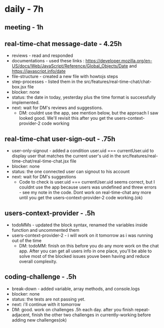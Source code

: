 # daily - 7h

## meeting - 1h

## real-time-chat message-date - 4.25h
* reviews - read and responded
* documentations - used these links : https://developer.mozilla.org/en-US/docs/Web/JavaScript/Reference/Global_Objects/Date and https://javascript.info/date
* file-structure - created a new file with howtojs steps
* step-processes - listed them in the src/features/real-time-chat/chat-box.jsx file
* blocker: none
* status: the date in today, yesterday plus the time format is successfully implemented.
* next: wait for DM's reviews and suggestions.
  * DM: couldnt use the app, see mention below, but the approach I saw looked good. We'll revisit this after you get the users-context-provider-2 code working

## real-time-chat user-sign-out - .75h
* user-only-signout - added a condition user.uid === currentUser.uid to display user that matches the current user's uid in the src/features/real-time-chat/real-time-chat.jsx file
* blocker: none
* status: the one connected user can signout to his account 
* next: wait for DM's suggestions
  * Code to check is user.uid === currentUser.uid seems correct, but I couldnt use the app because users was undefined and threw errors - see my note in the code. Dont work on real-time-chat any more until you get the users-context-provider-2 code working.(ok)

## users-context-provider - .5h
* todoMMs - updated the block syntax, renamed the variables inside function and uncommented them
* users-context-provider-2 - i will work on it tomorrow as i was running out of the time
  * DM: todoMM: finish on this before you do any more work on the chat app. After you can get all users info in one place, you'll be able to solve most of the blocked issues youve been having and reduce overall complexity.

## coding-challenge - .5h
* break-down - added variable, array methods, and console.logs
* blocker: none
* status: the tests are not passing yet.
* next: i'll continue with it tomorrow
* DM: good. work on challenges .5h each day. after you finish repeat-adjacent, finish the other two challenges in currently-working before adding new challenges(ok)